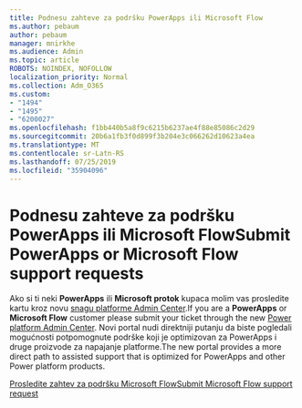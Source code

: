 ```yaml
---
title: Podnesu zahteve za podršku PowerApps ili Microsoft Flow
ms.author: pebaum
author: pebaum
manager: mnirkhe
ms.audience: Admin
ms.topic: article
ROBOTS: NOINDEX, NOFOLLOW
localization_priority: Normal
ms.collection: Adm_O365
ms.custom:
- "1494"
- "1495"
- "6200027"
ms.openlocfilehash: f1bb440b5a8f9c6215b6237ae4f88e85086c2d29
ms.sourcegitcommit: 20b6a1fb3f0d899f3b204e3c066262d10623a4ea
ms.translationtype: MT
ms.contentlocale: sr-Latn-RS
ms.lasthandoff: 07/25/2019
ms.locfileid: "35904096"
---
```

# <a name="submit-powerapps-or-microsoft-flow-support-requests"></a><span data-ttu-id="d874b-102">Podnesu zahteve za podršku PowerApps ili Microsoft Flow</span><span class="sxs-lookup"><span data-stu-id="d874b-102">Submit PowerApps or Microsoft Flow support requests</span></span>

<span data-ttu-id="d874b-103">Ako si ti neki **PowerApps** ili **Microsoft protok** kupaca molim vas prosledite kartu kroz novu [snagu platforme Admin Center](https://admin.powerplatform.microsoft.com/support?newTicket&product=15819).</span><span class="sxs-lookup"><span data-stu-id="d874b-103">If you are a **PowerApps** or **Microsoft Flow** customer please submit your ticket through the new [Power platform Admin Center](https://admin.powerplatform.microsoft.com/support?newTicket&product=15819).</span></span> <span data-ttu-id="d874b-104">Novi portal nudi direktniji putanju da biste pogledali mogućnosti potpomognute podrške koji je optimizovan za PowerApps i druge proizvode za napajanje platforme.</span><span class="sxs-lookup"><span data-stu-id="d874b-104">The new portal provides a more direct path to assisted support that is optimized for PowerApps and other Power platform products.</span></span>

[<span data-ttu-id="d874b-105">Prosledite zahtev za podršku Microsoft Flow</span><span class="sxs-lookup"><span data-stu-id="d874b-105">Submit Microsoft Flow support request</span></span>](https://admin.powerplatform.microsoft.com/support?newTicket&product=Flow)